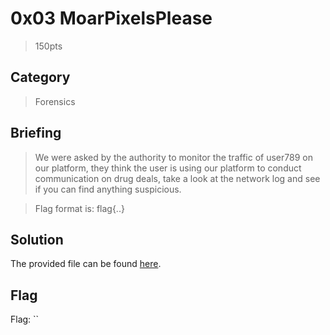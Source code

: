 # 0x03 MoarPixelsPlease
> 150pts

## Category
> Forensics

## Briefing
> We were asked by the authority to monitor the traffic of user789 on our platform, they think the user is using our platform to conduct communication on drug deals, take a look at the network log and see if you can find anything suspicious.

> Flag format is: flag{..}

## Solution
The provided file can be found [here](moarpixels.pcap).

## Flag
Flag: ``